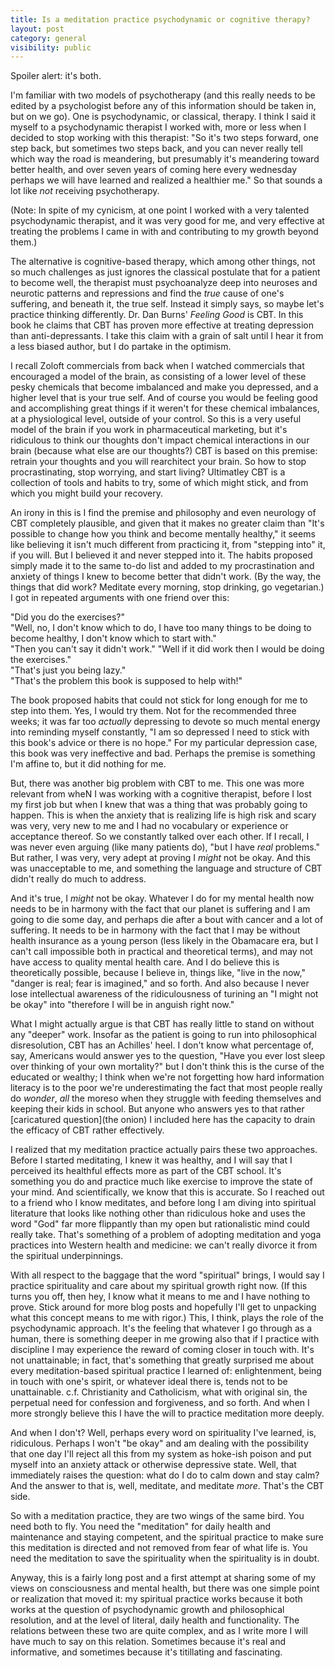 ```yaml
---
title: Is a meditation practice psychodynamic or cognitive therapy?
layout: post
category: general
visibility: public
---
```


Spoiler alert: it's both.

I'm familiar with two models of psychotherapy (and this really needs to be edited by a psychologist before any of this information should be taken in, but on we go). One is psychodynamic, or classical, therapy. I think I said it myself to a psychodynamic therapist I worked with, more or less when I decided to stop working with this therapist: "So it's two steps forward, one step back, but sometimes two steps back, and you can never really tell which way the road is meandering, but presumably it's meandering toward better health, and over seven years of coming here every wednesday perhaps we will have learned and realized a healthier me." So that sounds a lot like *not* receiving psychotherapy.

(Note: In spite of my cynicism, at one point I worked with a very talented psychodynamic therapist, and it was very good for me, and very effective at treating the problems I came in with and contributing to my growth beyond them.)

The alternative is cognitive-based therapy, which among other things, not so much challenges as just ignores the classical postulate that for a patient to become well, the therapist must psychoanalyze deep into neuroses and neurotic patterns and repressions and find the *true* cause of one's suffering, and beneath it, the true self. Instead it simply says, so maybe let's practice thinking differently. Dr. Dan Burns' *Feeling Good* is CBT. In this book he claims that CBT has proven more effective at treating depression than anti-depressants. I take this claim with a grain of salt until I hear it from a less biased author, but I do partake in the optimism.

I recall Zoloft commercials from back when I watched commercials that encouraged a model of the brain, as consisting of a lower level of these pesky chemicals that become imbalanced and make you depressed, and a higher level that is your true self. And of course you would be feeling good and accomplishing great things if it weren't for these chemical imbalances, at a physiological level, outside of your control. So this is a very useful model of the brain if you work in pharmaceutical marketing, but it's ridiculous to think our thoughts don't impact chemical interactions in our brain (because what else are our thoughts?) CBT is based on this premise: retrain your thoughts and you will rearchitect your brain. So how to stop procrastinating, stop worrying, and start living? Ultimatley CBT is a collection of tools and habits to try, some of which might stick, and from which you might build your recovery.

An irony in this is I find the premise and philosophy and even neurology of CBT completely plausible, and given that it makes no greater claim than "It's possible to change how you think and become mentally healthy," it seems like believing it isn't much different from practicing it, from "stepping into" it, if you will. But I believed it and never stepped into it. The habits proposed simply made it to the same to-do list and added to my procrastination and anxiety of things I knew to become better that didn't work. (By the way, the things that did work? Meditate every morning, stop drinking, go vegetarian.) I got in repeated arguments with one friend over this:

"Did you do the exercises?"  
"Well, no, I don't know which to do, I have too many things to be doing to become healthy, I don't know which to start with."  
"Then you can't say it didn't work."
"Well if it did work then I would be doing the exercises."  
"That's just you being lazy."  
"That's the problem this book is supposed to help with!"  

The book proposed habits that could not stick for long enough for me to step into them. Yes, I would try them. Not for the recommended three weeks; it was far too *actually* depressing to devote so much mental energy into reminding myself constantly, "I am so depressed I need to stick with this book's advice or there is no hope." For my particular depression case, this book was very ineffective and bad. Perhaps the premise is something I'm affine to, but it did nothing for me.

But, there was another big problem with CBT to me. This one was more relevant from wheN I was working with a cognitive therapist, before I lost my first job but when I knew that was a thing that was probably going to happen. This is when the anxiety that is realizing life is high risk and scary was very, very new to me and I had no vocabulary or experience or acceptance thereof. So we constantly talked over each other. If I recall, I was never even arguing (like many patients do), "but I have *real* problems." But rather, I was very, very adept at proving I *might* not be okay. And this was unacceptable to me, and something the language and structure of CBT didn't really do much to address.

And it's true, I *might* not be okay. Whatever I do for my mental health now needs to be in harmony with the fact that our planet is suffering and I am going to die some day, and perhaps die after a bout with cancer and a lot of suffering. It needs to be in harmony with the fact that I may be without health insurance as a young person (less likely in the Obamacare era, but I can't call impossible both in practical and theoretical terms), and may not have access to quality mental health care. And I do believe this is theoretically possible, because I believe in, things like, "live in the now," "danger is real; fear is imagined," and so forth. And also because I never lose intellectual awareness of the ridiculousness of turining an "I might not be okay" into "therefore I will be in anguish right now."

What I might actually argue is that CBT has really little to stand on without any "deeper" work. Insofar as the patient is going to run into philosophical disresolution, CBT has an Achilles' heel. I don't know what percentage of, say, Americans would answer yes to the question, "Have you ever lost sleep over thinking of your own mortality?" but I don't think this is the curse of the educated or wealthy; I think when we're not forgetting how hard information literacy is to the poor we're underestimating the fact that most people really do *wonder*, *all* the moreso when they struggle with feeding themselves and keeping their kids in school. But anyone who answers yes to that rather [caricatured question](the onion) I included here has the capacity to drain the efficacy of CBT rather effectively.

I realized that my meditation practice actually pairs these two approaches. Before I started meditating, I knew it was healthy, and I will say that I perceived its healthful effects more as part of the CBT school. It's something you do and practice much like exercise to improve the state of your mind. And scientifically, we know that this is accurate. So I reached out to a friend who I know meditates, and before long I am diving into spiritual literature that looks like nothing other than ridiculous hoke and uses the word "God" far more flippantly than my open but rationalistic mind could really take. That's something of a problem of adopting meditation and yoga practices into Western health and medicine: we can't really divorce it from the spiritual underpinnings.

With all respect to the baggage that the word "spiritual" brings, I would say I practice spirituality and care about my spiritual growth right now. (If this turns you off, then hey, I know what it means to me and I have nothing to prove. Stick around for more blog posts and hopefully I'll get to unpacking what this concept means to me with rigor.) This, I think, plays the role of the psychodynamic approach. It's the feeling that whatever I go through as a human, there is something deeper in me growing also that if I practice with discipline I may experience the reward of coming closer in touch with. It's not unattainable; in fact, that's something that greatly surprised me about every meditation-based spiritual practice I learned of: enlightenment, being in touch with one's spirit, or whatever ideal there is, tends not to be unattainable. c.f. Christianity and Catholicism, what with original sin, the perpetual need for confession and forgiveness, and so forth. And when I more strongly believe this I have the will to practice meditation more deeply.

And when I don't? Well, perhaps every word on spirituality I've learned, is, ridiculous. Perhaps I won't "be okay" and am dealing with the possibility that one day I'll reject all this from my system as hoke-ish poison and put myself into an anxiety attack or otherwise depressive state. Well, that immediately raises the question: what do I do to calm down and stay calm? And the answer to that is, well, meditate, and meditate *more*. That's the CBT side.

So with a meditation practice, they are two wings of the same bird. You need both to fly. You need the "meditation" for daily health and maintenance and staying competent, and the spiritual practice to make sure this meditation is directed and not removed from fear of what life is. You need the meditation to save the spirituality when the spirituality is in doubt.

Anyway, this is a fairly long post and a first attempt at sharing some of my views on consciousness and mental health, but there was one simple point or realization that moved it: my spiritual practice works because it both works at the question of psychodynamic growth and philosophical resolution, and at the level of literal, daily health and functionality. The relations between these two are quite complex, and as I write more I will have much to say on this relation. Sometimes because it's real and informative, and sometimes because it's titillating and fascinating.